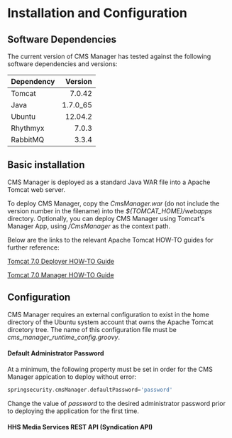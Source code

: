 # Installation and Configuration

## Software Dependencies

The current version of CMS Manager has tested against the following software dependencies and versions:

| Dependency | Version  |
| ---------- | -------: |
| Tomcat 	 | 7.0.42   |
| Java   	 | 1.7.0_65 |
| Ubuntu 	 | 12.04.2  |
| Rhythmyx   | 7.0.3    |
| RabbitMQ   | 3.3.4    |

## Basic installation

CMS Manager is deployed as a standard Java WAR file into a Apache Tomcat web server.

To deploy CMS Manager, copy the *CmsManager.war*  (do not include the version number in the filename) into the *${TOMCAT_HOME}/webapps* directory. Optionally, you can deploy CMS Manager using Tomcat's Manager App, using */CmsManager* as the context path.

Below are the links to the relevant Apache Tomcat HOW-TO guides for further reference:

[Tomcat 7.0 Deployer HOW-TO Guide](http://tomcat.apache.org/tomcat-7.0-doc/deployer-howto.html)

[Tomcat 7.0 Manager HOW-TO Guide](http://tomcat.apache.org/tomcat-7.0-doc/manager-howto.html)

## Configuration

CMS Manager requires an external configuration to exist in the home directory of the Ubuntu system account that owns the Apache Tomcat dircetory tree. The name of this configuration file must be *cms_manager_runtime_config.groovy*.

#### Default Administrator Password

At a minimum, the following property must be set in order for the CMS Manager appication to deploy without error:

```groovy
springsecurity.cmsManager.defaultPassword='password'
```

Change the value of *password* to the desired administrator password prior to deploying the application for the first time.

#### HHS Media Services REST API (Syndication API)
